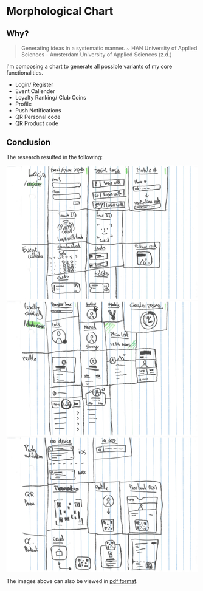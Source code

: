 # Morphological Chart
## Why?
> Generating ideas in a systematic manner. ~ HAN University of Applied Sciences - Amsterdam University of Applied Sciences (z.d.)

I'm composing a chart to generate all possible variants of my core functionalities.
- Login/ Register
- Event Callender
- Loyalty Ranking/ Club Coins
- Profile
- Push Notifications
- QR Personal code
- QR Product code

## Conclusion
The research resulted in the following:

![Morphological Chart Page 1](../assets/images/morphological-chart-1.jpg)
![Morphological Chart Page 2](../assets/images/morphological-chart-2.jpg)
![Morphological Chart Page 3](../assets/images/morphological-chart-3.jpg)

The images above can also be viewed in [pdf format](../assets/downloads/morphological-chart.pdf).
